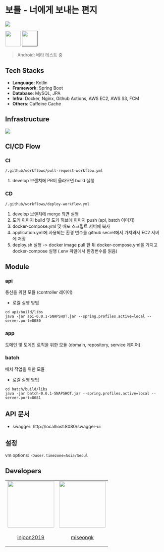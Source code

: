 # 보틀 - 너에게 보내는 편지

<img src="https://github.com/user-attachments/assets/3d6dc61a-3258-429e-878c-66ef3da6b45d" />


[<img height=50px src=https://user-images.githubusercontent.com/42789819/115149387-d42e1980-a09e-11eb-88e3-94ca9b5b604b.png>](https://url.kr/cps1z2)
[<img height=50px src=https://www.fcsok.org/wp-content/uploads/2020/04/get-it-on-google-play-badge.png>]()

> Android: 베타 테스트 중

## Tech Stacks

- **Language**: Kotlin
- **Framework**: Spring Boot
- **Database**: MySQL, JPA
- **Infra**: Docker, Nginx, Github Actions, AWS EC2, AWS S3, FCM
- **Others**: Caffeine Cache

## Infrastructure

<img src="https://github.com/user-attachments/assets/d0ad4c6c-e902-4670-86f0-d5b1b9a3dbce"/>

## CI/CD Flow

### CI

`/.github/workflows/pull-request-workflow.yml`

1. develop 브랜치에 PR이 올라오면 build 실행

### CD

`/.github/workflows/deploy-workflow.yml`

1. develop 브랜치에 merge 되면 실행
2. 도커 이미지 build 및 도커 허브에 이미지 push (api, batch 이미지)
3. docker-compose.yml 및 배포 스크립트 서버에 복사
4. application.yml에 사용되는 환경 변수를 github secret에서 가져와서 EC2 서버에 저장
5. deploy.sh 실행 -> docker image pull 한 뒤 docker-compose.yml을 가지고 docker-compose 실행 (.env 파일에서 환경변수를 읽음)

## Module

### api

통신을 위한 모듈 (controller 레이어)

- 로컬 실행 방법

```shell
cd api/build/libs
java -jar api-0.0.1-SNAPSHOT.jar --spring.profiles.active=local --server.port=8080 
```

### app

도메인 및 도메인 로직을 위한 모듈 (domain, repository, service 레이어)

### batch

배치 작업을 위한 모듈

- 로컬 실행 방법

```shell
cd batch/build/libs
java -jar batch-0.0.1-SNAPSHOT.jar --spring.profiles.active=local --server.port=8081
```

## API 문서

- swagger: http://localhost:8080/swagger-ui

## 설정

vm options: `-Duser.timezone=Asia/Seoul`

## Developers

<table>
<tr>
  <td align="center">
    <a href="https://github.com/injoon2019">
      <img src="https://avatars.githubusercontent.com/u/46641538?v=4" width="150">
    </a>
  </td>
  <td align="center">
    <a href="https://github.com/miseongk">
      <img src="https://avatars.githubusercontent.com/u/39994337?v=4" width="150">
    </a>
  </td>
</tr>
<tr>
  <td align="center">
    <p align="center"><a href="https://github.com/injoon2019">injoon2019</a></p>
  </td>
  <td align="center">
    <p align="center"><a href="https://github.com/miseongk">miseongk</a></p>
  </td>
</tr>
</table>
